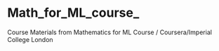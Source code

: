 # Math_for_ML_course_
Course Materials from Mathematics for ML Course / Coursera/Imperial College London
